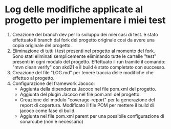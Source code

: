 # Log delle modifiche applicate al progetto per implementare i miei test

1. Creazione del branch dev per lo sviluppo dei miei casi di test. 
   è stato effettuato il branch dal fork del progetto originale così da avere una copia originale del progetto.
2. Eliminazione di tutti i test presenti nel progetto al momento del fork.
Sono stati eliminati semplicemente eliminando tutte le cartelle "test" presenti in ogni modulo del progetto.
Effettuato il run tramite il comando: "mvn clean verify" con skd21 e il build è stato completato con successo.
3. Creazione del file "LOG.md" per tenere traccia delle modifiche che effettuo al progetto.
4. Configurazione del framework Jacoco:
   - Aggiunta della dipendenza Jacoco nel file pom.xml del progetto.
   - Aggiunta del plugin Jacoco nel file pom.xml del progetto.
   - Creazione del modulo "coverage-report" per la generazione del report di copertura. Modificato il file POM per mettere il build di jacoco come fase di build.
   - Aggiunta nel file pom.xml parent per una possibile configurazione di sonarcube (non è necessario)